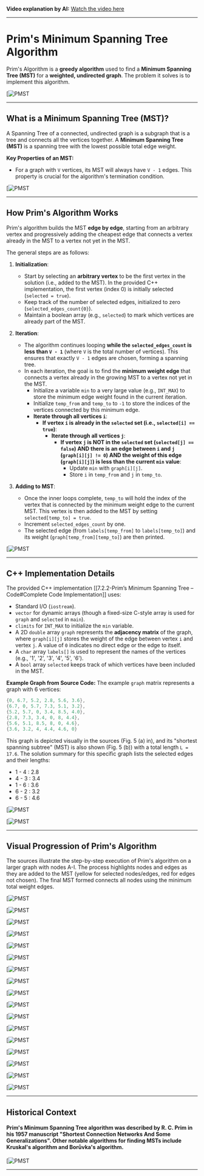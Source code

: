 **Video explanation by AI:** [Watch the video here]()

---
# Prim's Minimum Spanning Tree Algorithm

Prim's Algorithm is a **greedy algorithm** used to find a **Minimum Spanning Tree (MST)** for a **weighted, undirected graph**. The problem it solves is to implement this algorithm.

[![PMST](G:\DSA\Slides\PMST\s5.png)

---
## What is a Minimum Spanning Tree (MST)?

A Spanning Tree of a connected, undirected graph is a subgraph that is a tree and connects all the vertices together. A **Minimum Spanning Tree (MST)** is a spanning tree with the lowest possible total edge weight.

**Key Properties of an MST:**

- For a graph with `V` vertices, its MST will always have `V - 1` edges. This property is crucial for the algorithm's termination condition.

[![PMST](G:\DSA\Slides\PMST\s1.png)

---
## How Prim's Algorithm Works

Prim's algorithm builds the MST **edge by edge**, starting from an arbitrary vertex and progressively adding the cheapest edge that connects a vertex already in the MST to a vertex not yet in the MST.

The general steps are as follows:

1. **Initialization**:
    
    - Start by selecting an **arbitrary vertex** to be the first vertex in the solution (i.e., added to the MST). In the provided C++ implementation, the first vertex (index 0) is initially selected (`selected = true`).
    - Keep track of the number of selected edges, initialized to zero (`selected_edges_count{0}`).
    - Maintain a boolean array (e.g., `selected`) to mark which vertices are already part of the MST.
2. **Iteration**:
    
    - The algorithm continues looping **while the `selected_edges_count` is less than `V - 1`** (where `V` is the total number of vertices). This ensures that exactly `V - 1` edges are chosen, forming a spanning tree.
    - In each iteration, the goal is to find the **minimum weight edge** that connects a vertex already in the growing MST to a vertex not yet in the MST.
        - Initialize a variable `min` to a very large value (e.g., `INT_MAX`) to store the minimum edge weight found in the current iteration.
        - Initialize `temp_from` and `temp_to` to `-1` to store the indices of the vertices connected by this minimum edge.
        - **Iterate through all vertices `i`**:
            - **If vertex `i` is already in the `selected` set (i.e., `selected[i] == true`)**:
                - **Iterate through all vertices `j`**:
                    - **If vertex `j` is NOT in the `selected` set (`selected[j] == false`) AND there is an edge between `i` and `j` (`graph[i][j] != 0`) AND the weight of this edge (`graph[i][j]`) is less than the current `min` value**:
                        - Update `min` with `graph[i][j]`.
                        - Store `i` in `temp_from` and `j` in `temp_to`.
3. **Adding to MST**:
    
    - Once the inner loops complete, `temp_to` will hold the index of the vertex that is connected by the minimum weight edge to the current MST. This vertex is then added to the MST by setting `selected[temp_to] = true`.
    - Increment `selected_edges_count` by one.
    - The selected edge (from `labels[temp_from]` to `labels[temp_to]`) and its weight (`graph[temp_from][temp_to]`) are then printed.

[![PMST](G:\DSA\Slides\PMST\s20.png)

---
## C++ Implementation Details

The provided C++ implementation [[7.2.2-Prim’s Minimum Spanning Tree – Code#Complete Code Implementation]] uses:

- Standard I/O (`iostream`).
- `vector` for dynamic arrays (though a fixed-size C-style array is used for `graph` and `selected` in `main`).
- `climits` for `INT_MAX` to initialize the `min` variable.
- A 2D `double` array `graph` represents the **adjacency matrix** of the graph, where `graph[i][j]` stores the weight of the edge between vertex `i` and vertex `j`. A value of `0` indicates no direct edge or the edge to itself.
- A `char` array `labels[]` is used to represent the names of the vertices (e.g., '1', '2', '3', '4', '5', '6').
- A `bool` array `selected` keeps track of which vertices have been included in the MST.

**Example Graph from Source Code:** The example `graph` matrix represents a graph with 6 vertices:

```c++
{0, 6.7, 5.2, 2.8, 5.6, 3.6},
{6.7, 0, 5.7, 7.3, 5.1, 3.2},
{5.2, 5.7, 0, 3.4, 8.5, 4.0},
{2.8, 7.3, 3.4, 0, 8, 4.4},
{5.6, 5.1, 8.5, 8, 0, 4.6},
{3.6, 3.2, 4, 4.4, 4.6, 0}
```

This graph is depicted visually in the sources (Fig. 5 (a) in), and its "shortest spanning subtree" (MST) is also shown (Fig. 5 (b)) with a total length `L = 17.6`. The solution summary for this specific graph lists the selected edges and their lengths:

- 1 - 4 : 2.8
- 4 - 3 : 3.4
- 1 - 6 : 3.6
- 6 - 2 : 3.2
- 6 - 5 : 4.6

[![PMST](G:\DSA\Slides\PMST\s2.png)

[![PMST](G:\DSA\Slides\PMST\s21.png)

---
## Visual Progression of Prim's Algorithm

The sources illustrate the step-by-step execution of Prim's algorithm on a larger graph with nodes A-I. The process highlights nodes and edges as they are added to the MST (yellow for selected nodes/edges, red for edges not chosen). The final MST formed connects all nodes using the minimum total weight edges.

[![PMST](G:\DSA\Slides\PMST\s5.png)

[![PMST](G:\DSA\Slides\PMST\s6.png)

[![PMST](G:\DSA\Slides\PMST\s7.png)

[![PMST](G:\DSA\Slides\PMST\s8.png)

[![PMST](G:\DSA\Slides\PMST\s8.png)

[![PMST](G:\DSA\Slides\PMST\s9.png)

[![PMST](G:\DSA\Slides\PMST\s10.png)

[![PMST](G:\DSA\Slides\PMST\s11.png)

[![PMST](G:\DSA\Slides\PMST\s12.png)

[![PMST](G:\DSA\Slides\PMST\s12.png)

[![PMST](G:\DSA\Slides\PMST\s13.png)

[![PMST](G:\DSA\Slides\PMST\s14.png)

[![PMST](G:\DSA\Slides\PMST\s15.png)

[![PMST](G:\DSA\Slides\PMST\s16.png)

[![PMST](G:\DSA\Slides\PMST\s17.png)

[![PMST](G:\DSA\Slides\PMST\s18.png)

[![PMST](G:\DSA\Slides\PMST\s19.png)

---
## Historical Context

#### Prim's Minimum Spanning Tree algorithm was described by **R. C. Prim** in his 1957 manuscript "Shortest Connection Networks And Some Generalizations". Other notable algorithms for finding MSTs include Kruskal's algorithm and Borůvka's algorithm.

[![PMST](G:\DSA\Slides\PMST\s4.png)

---
